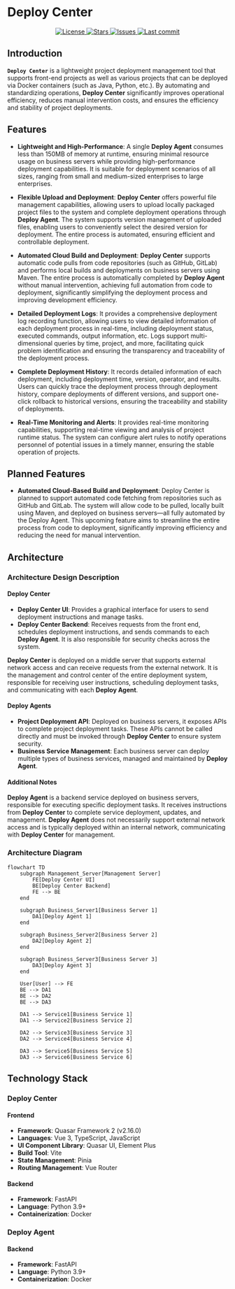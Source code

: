 # Deploy Center

<p align="center">
  <a href="https://github.com/TianfeiJi/Deploy-Center">
    <img alt="License" src="https://img.shields.io/github/license/TianfeiJi/Deploy-Center.svg">
  </a>
  <a href="https://github.com/TianfeiJi/Deploy-Center/stargazers">
    <img alt="Stars" src="https://img.shields.io/github/stars/TianfeiJi/Deploy-Center.svg">
  </a>
  <a href="https://github.com/TianfeiJi/Deploy-Center/issues">
    <img alt="Issues" src="https://img.shields.io/github/issues/TianfeiJi/Deploy-Center.svg">
  </a>
  <a href="https://github.com/TianfeiJi/Deploy-Center/commits/main">
    <img alt="Last commit" src="https://img.shields.io/github/last-commit/TianfeiJi/Deploy-Center.svg">
  </a>
</p>

## Introduction

**`Deploy Center`** is a lightweight project deployment management tool that supports front-end projects as well as various projects that can be deployed via Docker containers (such as Java, Python, etc.). By automating and standardizing operations, **Deploy Center** significantly improves operational efficiency, reduces manual intervention costs, and ensures the efficiency and stability of project deployments.

## Features

- **Lightweight and High-Performance**: A single **Deploy Agent** consumes less than 150MB of memory at runtime, ensuring minimal resource usage on business servers while providing high-performance deployment capabilities. It is suitable for deployment scenarios of all sizes, ranging from small and medium-sized enterprises to large enterprises.

- **Flexible Upload and Deployment**: **Deploy Center** offers powerful file management capabilities, allowing users to upload locally packaged project files to the system and complete deployment operations through **Deploy Agent**. The system supports version management of uploaded files, enabling users to conveniently select the desired version for deployment. The entire process is automated, ensuring efficient and controllable deployment.

- **Automated Cloud Build and Deployment**: **Deploy Center** supports automatic code pulls from code repositories (such as GitHub, GitLab) and performs local builds and deployments on business servers using Maven. The entire process is automatically completed by **Deploy Agent** without manual intervention, achieving full automation from code to deployment, significantly simplifying the deployment process and improving development efficiency.

- **Detailed Deployment Logs**: It provides a comprehensive deployment log recording function, allowing users to view detailed information of each deployment process in real-time, including deployment status, executed commands, output information, etc. Logs support multi-dimensional queries by time, project, and more, facilitating quick problem identification and ensuring the transparency and traceability of the deployment process.

- **Complete Deployment History**: It records detailed information of each deployment, including deployment time, version, operator, and results. Users can quickly trace the deployment process through deployment history, compare deployments of different versions, and support one-click rollback to historical versions, ensuring the traceability and stability of deployments.

- **Real-Time Monitoring and Alerts**: It provides real-time monitoring capabilities, supporting real-time viewing and analysis of project runtime status. The system can configure alert rules to notify operations personnel of potential issues in a timely manner, ensuring the stable operation of projects.

## Planned Features
- **Automated Cloud-Based Build and Deployment**: Deploy Center is planned to support automated code fetching from repositories such as GitHub and GitLab. The system will allow code to be pulled, locally built using Maven, and deployed on business servers—all fully automated by the Deploy Agent. This upcoming feature aims to streamline the entire process from code to deployment, significantly improving efficiency and reducing the need for manual intervention.

## Architecture

### Architecture Design Description

#### Deploy Center
- **Deploy Center UI**: Provides a graphical interface for users to send deployment instructions and manage tasks.
- **Deploy Center Backend**: Receives requests from the front end, schedules deployment instructions, and sends commands to each **Deploy Agent**. It is also responsible for security checks across the system.

**Deploy Center** is deployed on a middle server that supports external network access and can receive requests from the external network. It is the management and control center of the entire deployment system, responsible for receiving user instructions, scheduling deployment tasks, and communicating with each **Deploy Agent**.

#### Deploy Agents
- **Project Deployment API**: Deployed on business servers, it exposes APIs to complete project deployment tasks. These APIs cannot be called directly and must be invoked through **Deploy Center** to ensure system security.
- **Business Service Management**: Each business server can deploy multiple types of business services, managed and maintained by **Deploy Agent**.

#### Additional Notes

**Deploy Agent** is a backend service deployed on business servers, responsible for executing specific deployment tasks. It receives instructions from **Deploy Center** to complete service deployment, updates, and management. **Deploy Agent** does not necessarily support external network access and is typically deployed within an internal network, communicating with **Deploy Center** for management.

### Architecture Diagram

```mermaid
flowchart TD
    subgraph Management_Server[Management Server]
        FE[Deploy Center UI]
        BE[Deploy Center Backend]
        FE --> BE
    end

    subgraph Business_Server1[Business Server 1]
        DA1[Deploy Agent 1]
    end

    subgraph Business_Server2[Business Server 2]
        DA2[Deploy Agent 2]
    end

    subgraph Business_Server3[Business Server 3]
        DA3[Deploy Agent 3]
    end

    User[User] --> FE
    BE --> DA1
    BE --> DA2
    BE --> DA3

    DA1 --> Service1[Business Service 1]
    DA1 --> Service2[Business Service 2]

    DA2 --> Service3[Business Service 3]
    DA2 --> Service4[Business Service 4]

    DA3 --> Service5[Business Service 5]
    DA3 --> Service6[Business Service 6]
```

## Technology Stack

### Deploy Center

#### Frontend
- **Framework**: Quasar Framework 2 (v2.16.0)
- **Languages**: Vue 3, TypeScript, JavaScript
- **UI Component Library**: Quasar UI, Element Plus
- **Build Tool**: Vite
- **State Management**: Pinia
- **Routing Management**: Vue Router

#### Backend
- **Framework**: FastAPI
- **Language**: Python 3.9+
- **Containerization**: Docker

### Deploy Agent

#### Backend
- **Framework**: FastAPI
- **Language**: Python 3.9+
- **Containerization**: Docker
